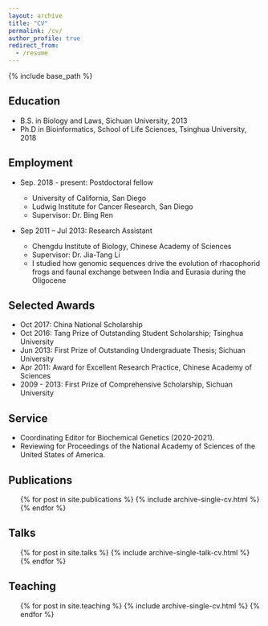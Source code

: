 ```yaml
---
layout: archive
title: "CV"
permalink: /cv/
author_profile: true
redirect_from:
  - /resume
---
```


{% include base_path %}

Education
------
* B.S. in Biology and Laws, Sichuan University, 2013
* Ph.D in Bioinformatics, School of Life Sciences, Tsinghua University, 2018

Employment
------
* Sep. 2018 - present: Postdoctoral fellow
  * University of California, San Diego
  * Ludwig Institute for Cancer Research, San Diego
  * Supervisor: Dr. Bing Ren

* Sep 2011 – Jul 2013: Research Assistant
  * Chengdu Institute of Biology, Chinese Academy of Sciences
  * Supervisor: Dr. Jia-Tang Li
  * I studied how genomic sequences drive the evolution of rhacophorid frogs and faunal exchange between India and Eurasia during the Oligocene
  
Selected Awards
------
* Oct 2017: China National Scholarship
* Oct 2016: Tang Prize of Outstanding Student Scholarship; Tsinghua University
* Jun 2013: First Prize of Outstanding Undergraduate Thesis; Sichuan University 
* Apr 2011: Award for Excellent Research Practice, Chinese Academy of Sciences 
* 2009 - 2013: First Prize of Comprehensive Scholarship, Sichuan University

Service
------
* Coordinating Editor for Biochemical Genetics (2020-2021).
* Reviewing for Proceedings of the National Academy of Sciences of the United States of America.

Publications
------
  <ul>{% for post in site.publications %}
    {% include archive-single-cv.html %}
  {% endfor %}</ul>
  
Talks
------
  <ul>{% for post in site.talks %}
    {% include archive-single-talk-cv.html %}
  {% endfor %}</ul>
  
Teaching
------
  <ul>{% for post in site.teaching %}
    {% include archive-single-cv.html %}
  {% endfor %}</ul>

 
